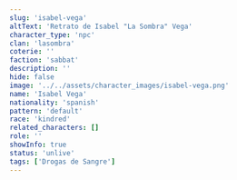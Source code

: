 ```yaml
---
slug: 'isabel-vega'
altText: 'Retrato de Isabel "La Sombra" Vega'
character_type: 'npc'
clan: 'lasombra'
coterie: ''
faction: 'sabbat'
description: ''
hide: false
image: '../../assets/character_images/isabel-vega.png'
name: 'Isabel Vega'
nationality: 'spanish'
pattern: 'default'
race: 'kindred'
related_characters: []
role: ''
showInfo: true
status: 'unlive'
tags: ['Drogas de Sangre']
---
```


#
